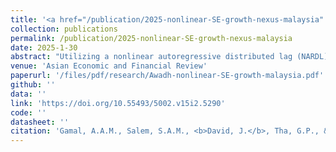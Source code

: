 ```yaml
---
title: '<a href="/publication/2025-nonlinear-SE-growth-nexus-malaysia" style="text-decoration:none;">Investigating the  effect  of  the  shadow  economy  on Malaysia’s economic growth: Insight from a nonlinear perspective</a>'
collection: publications
permalink: /publication/2025-nonlinear-SE-growth-nexus-malaysia
date: 2025-1-30
abstract: "Utilizing a nonlinear autoregressive distributed lag (NARDL) model, this study aims to find out if the shadow economy's (SE) effect on Malaysia's economic growth is not linear from 1970 to 2022. This model uniquely identifies potential nonlinearities or asymmetries in the relationship between SE and growth. The results of the bounds tests show that there is a strong long-term link between economic growth and both good and bad changes in the SE, as well as variables like inflation, urban population growth in cities, financial development, and economic uncertainty.  Furthermore, the results indicate that the SE’s influence on growth is nonlinear, both in the short and long term. In particular, both growing and shrinking the SE have positive effects on growth, but growing the SE has a bigger long-term effect than shrinking it. Conversely, in the short term, reductions in the SE’s size have a greater impact. Additionally, inflation, urban population growth, financial development, and economic uncertainties emerge as key determinants of growth across both time horizons. These findings suggest the need for policies that reduce the size of the shadow economy and encourage the shift from informal to formal economic activities to foster sustained economic growth."
venue: 'Asian Economic and Financial Review'
paperurl: '/files/pdf/research/Awadh-nonlinear-SE-growth-malaysia.pdf'
github: ''
data: ''
link: 'https://doi.org/10.55493/5002.v15i2.5290'
code: ''
datasheet: ''
citation: 'Gamal, A.A.M., Salem, S.A.M., <b>David, J.</b>, Tha, G.P., & Viswanathan, K.K. (2025). &quot;Investigating the  effect  of  the  shadow  economy  on Malaysia’s economic growth: Insight from a nonlinear perspective.&quot; <i>Asian Economic and Financial Review</i>, <i>15</i>(2), 182-195. https://doi.org/10.55493/5002.v15i2.5290.'
---
```

